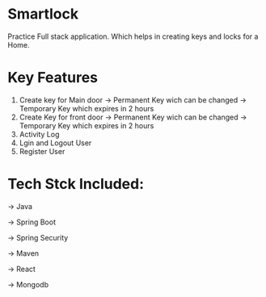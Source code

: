 # Smartlock
Practice Full stack application. Which helps in creating keys and locks for a Home.
# Key Features
1. Create key for Main door
    -> Permanent Key wich can be changed
    -> Temporary Key which expires in 2 hours 
3. Create Key for front door
    -> Permanent Key wich can be changed
    -> Temporary Key which expires in 2 hours
4. Activity Log
5. Lgin and Logout User
6. Register User

# Tech Stck Included: 
-> Java

-> Spring Boot

-> Spring Security

-> Maven 

-> React

-> Mongodb
